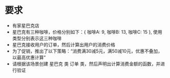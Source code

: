 # 要求

- 有家星巴克店
- 星巴克有三种咖啡，价格分别如下：{ 咖啡A: 9, 咖啡B: 13, 咖啡C: 15 }, 使用类型分别表示这三种咖啡
- 星巴克接收用户的订单，然后计算出用户的消费价格
- 为了促销，推出了以下策略：“消费满30减5元，满50减10元，优惠不叠加，以最高优惠计算”
- 请根据该场景创建 星巴克 类 订单 类，然后声明出计算消费金额的函数，并进行验证